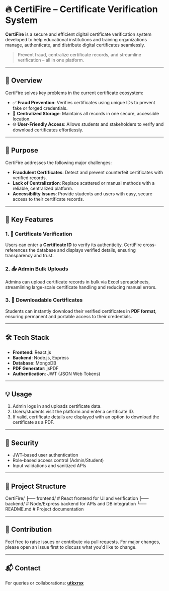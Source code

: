 # 🔥 CertiFire – Certificate Verification System

**CertiFire** is a secure and efficient digital certificate verification system developed to help educational institutions and training organizations manage, authenticate, and distribute digital certificates seamlessly.

> Prevent fraud, centralize certificate records, and streamline verification – all in one platform.

---

## 📌 Overview

CertiFire solves key problems in the current certificate ecosystem:

- ✅ **Fraud Prevention**: Verifies certificates using unique IDs to prevent fake or forged credentials.
- 📁 **Centralized Storage**: Maintains all records in one secure, accessible location.
- 🌐 **User-Friendly Access**: Allows students and stakeholders to verify and download certificates effortlessly.

---

## 🎯 Purpose

CertiFire addresses the following major challenges:

- **Fraudulent Certificates**: Detect and prevent counterfeit certificates with verified records.
- **Lack of Centralization**: Replace scattered or manual methods with a reliable, centralized platform.
- **Accessibility Issues**: Provide students and users with easy, secure access to their certificate records.

---

## 🚀 Key Features

### 1. 🔎 Certificate Verification
Users can enter a **Certificate ID** to verify its authenticity. CertiFire cross-references the database and displays verified details, ensuring transparency and trust.

### 2. 📤 Admin Bulk Uploads
Admins can upload certificate records in bulk via Excel spreadsheets, streamlining large-scale certificate handling and reducing manual errors.

### 3. 📄 Downloadable Certificates
Students can instantly download their verified certificates in **PDF format**, ensuring permanent and portable access to their credentials.

---

## 🛠️ Tech Stack

- **Frontend**: React.js  
- **Backend**: Node.js, Express  
- **Database**: MongoDB  
- **PDF Generator**: jsPDF  
- **Authentication**: JWT (JSON Web Tokens)

---

## 💡 Usage

1. Admin logs in and uploads certificate data.
2. Users/students visit the platform and enter a certificate ID.
3. If valid, certificate details are displayed with an option to download the certificate as a PDF.

---

## 🔐 Security

- JWT-based user authentication
- Role-based access control (Admin/Student)
- Input validations and sanitized APIs

---

## 📂 Project Structure

CertiFire/
├── frontend/ # React frontend for UI and verification
├── backend/ # Node/Express backend for APIs and DB integration
└── README.md # Project documentation


---

## 📣 Contribution

Feel free to raise issues or contribute via pull requests. For major changes, please open an issue first to discuss what you'd like to change.

---


## 📬 Contact

For queries or collaborations: **[utkxrsx](https://github.com/utkxrsx)**
